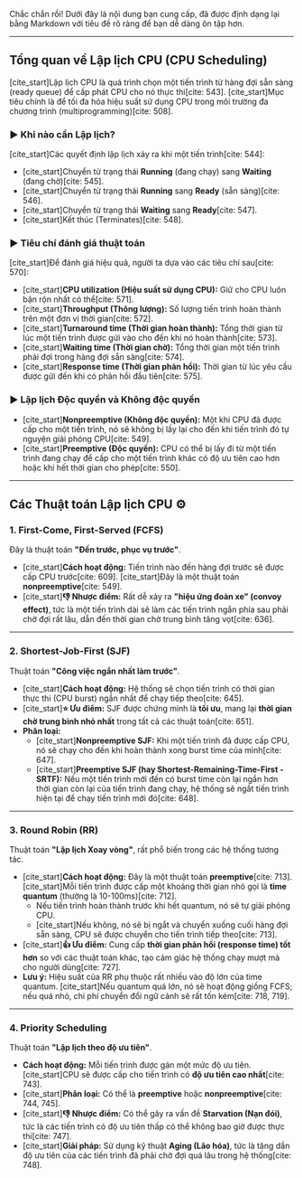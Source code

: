 Chắc chắn rồi! Dưới đây là nội dung bạn cung cấp, đã được định dạng lại bằng Markdown với tiêu đề rõ ràng để bạn dễ dàng ôn tập hơn.

---

## **Tổng quan về Lập lịch CPU (CPU Scheduling)**
[cite_start]Lập lịch CPU là quá trình chọn một tiến trình từ hàng đợi sẵn sàng (ready queue) để cấp phát CPU cho nó thực thi[cite: 543]. [cite_start]Mục tiêu chính là để tối đa hóa hiệu suất sử dụng CPU trong môi trường đa chương trình (multiprogramming)[cite: 508].

### **▶️ Khi nào cần Lập lịch?**
[cite_start]Các quyết định lập lịch xảy ra khi một tiến trình[cite: 544]:
* [cite_start]Chuyển từ trạng thái **Running** (đang chạy) sang **Waiting** (đang chờ)[cite: 545].
* [cite_start]Chuyển từ trạng thái **Running** sang **Ready** (sẵn sàng)[cite: 546].
* [cite_start]Chuyển từ trạng thái **Waiting** sang **Ready**[cite: 547].
* [cite_start]Kết thúc (Terminates)[cite: 548].

### **▶️ Tiêu chí đánh giá thuật toán**
[cite_start]Để đánh giá hiệu quả, người ta dựa vào các tiêu chí sau[cite: 570]:
* [cite_start]**CPU utilization (Hiệu suất sử dụng CPU):** Giữ cho CPU luôn bận rộn nhất có thể[cite: 571].
* [cite_start]**Throughput (Thông lượng):** Số lượng tiến trình hoàn thành trên một đơn vị thời gian[cite: 572].
* [cite_start]**Turnaround time (Thời gian hoàn thành):** Tổng thời gian từ lúc một tiến trình được gửi vào cho đến khi nó hoàn thành[cite: 573].
* [cite_start]**Waiting time (Thời gian chờ):** Tổng thời gian một tiến trình phải đợi trong hàng đợi sẵn sàng[cite: 574].
* [cite_start]**Response time (Thời gian phản hồi):** Thời gian từ lúc yêu cầu được gửi đến khi có phản hồi đầu tiên[cite: 575].

### **▶️ Lập lịch Độc quyền và Không độc quyền**
* [cite_start]**Nonpreemptive (Không độc quyền):** Một khi CPU đã được cấp cho một tiến trình, nó sẽ không bị lấy lại cho đến khi tiến trình đó tự nguyện giải phóng CPU[cite: 549].
* [cite_start]**Preemptive (Độc quyền):** CPU có thể bị lấy đi từ một tiến trình đang chạy để cấp cho một tiến trình khác có độ ưu tiên cao hơn hoặc khi hết thời gian cho phép[cite: 550].

---

## **Các Thuật toán Lập lịch CPU ⚙️**

### **1. First-Come, First-Served (FCFS)**
Đây là thuật toán **"Đến trước, phục vụ trước"**.
* [cite_start]**Cách hoạt động:** Tiến trình nào đến hàng đợi trước sẽ được cấp CPU trước[cite: 609]. [cite_start]Đây là một thuật toán **nonpreemptive**[cite: 549].
* [cite_start]**👎 Nhược điểm:** Rất dễ xảy ra **"hiệu ứng đoàn xe" (convoy effect)**, tức là một tiến trình dài sẽ làm các tiến trình ngắn phía sau phải chờ đợi rất lâu, dẫn đến thời gian chờ trung bình tăng vọt[cite: 636].

---

### **2. Shortest-Job-First (SJF)**
Thuật toán **"Công việc ngắn nhất làm trước"**.
* [cite_start]**Cách hoạt động:** Hệ thống sẽ chọn tiến trình có thời gian thực thi (CPU burst) ngắn nhất để chạy tiếp theo[cite: 645].
* [cite_start]**⭐ Ưu điểm:** SJF được chứng minh là **tối ưu**, mang lại **thời gian chờ trung bình nhỏ nhất** trong tất cả các thuật toán[cite: 651].
* **Phân loại:**
    * [cite_start]**Nonpreemptive SJF:** Khi một tiến trình đã được cấp CPU, nó sẽ chạy cho đến khi hoàn thành xong burst time của mình[cite: 647].
    * [cite_start]**Preemptive SJF (hay Shortest-Remaining-Time-First - SRTF):** Nếu một tiến trình mới đến có burst time còn lại ngắn hơn thời gian còn lại của tiến trình đang chạy, hệ thống sẽ ngắt tiến trình hiện tại để chạy tiến trình mới đó[cite: 648].

---

### **3. Round Robin (RR)**
Thuật toán **"Lập lịch Xoay vòng"**, rất phổ biến trong các hệ thống tương tác.
* [cite_start]**Cách hoạt động:** Đây là một thuật toán **preemptive**[cite: 713]. [cite_start]Mỗi tiến trình được cấp một khoảng thời gian nhỏ gọi là **time quantum** (thường là 10-100ms)[cite: 712].
    * Nếu tiến trình hoàn thành trước khi hết quantum, nó sẽ tự giải phóng CPU.
    * [cite_start]Nếu không, nó sẽ bị ngắt và chuyển xuống cuối hàng đợi sẵn sàng, CPU sẽ được chuyển cho tiến trình tiếp theo[cite: 713].
* [cite_start]**👍 Ưu điểm:** Cung cấp **thời gian phản hồi (response time) tốt hơn** so với các thuật toán khác, tạo cảm giác hệ thống chạy mượt mà cho người dùng[cite: 727].
* **Lưu ý:** Hiệu suất của RR phụ thuộc rất nhiều vào độ lớn của time quantum. [cite_start]Nếu quantum quá lớn, nó sẽ hoạt động giống FCFS; nếu quá nhỏ, chi phí chuyển đổi ngữ cảnh sẽ rất tốn kém[cite: 718, 719].

---

### **4. Priority Scheduling**
Thuật toán **"Lập lịch theo độ ưu tiên"**.
* **Cách hoạt động:** Mỗi tiến trình được gán một mức độ ưu tiên. [cite_start]CPU sẽ được cấp cho tiến trình có **độ ưu tiên cao nhất**[cite: 743].
* [cite_start]**Phân loại:** Có thể là **preemptive** hoặc **nonpreemptive**[cite: 744, 745].
* [cite_start]**👎 Nhược điểm:** Có thể gây ra vấn đề **Starvation (Nạn đói)**, tức là các tiến trình có độ ưu tiên thấp có thể không bao giờ được thực thi[cite: 747].
* [cite_start]**Giải pháp:** Sử dụng kỹ thuật **Aging (Lão hóa)**, tức là tăng dần độ ưu tiên của các tiến trình đã phải chờ đợi quá lâu trong hệ thống[cite: 748].